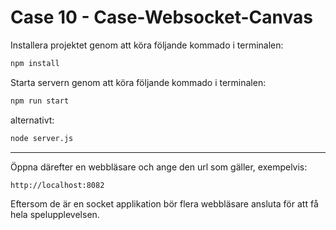 # Case 10 - Case-Websocket-Canvas


Installera projektet genom att köra följande kommado i terminalen:

```bash
npm install
```

Starta servern genom att köra följande kommado i terminalen:

```bash
npm run start
```

alternativt:

```bash
node server.js
```
---

Öppna därefter en webbläsare och ange den url som gäller, exempelvis:

`http://localhost:8082`

Eftersom de är en socket applikation bör flera webbläsare ansluta för att få hela spelupplevelsen.